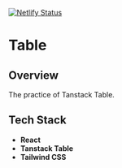 [![Netlify Status](https://api.netlify.com/api/v1/badges/c3a1f1fc-99b3-4659-b09a-eb7c17110aa7/deploy-status)](https://app.netlify.com/sites/fulgur-vividus-table/deploys)

# Table

## Overview

The practice of Tanstack Table.

## Tech Stack

- **React**
- **Tanstack Table**
- **Tailwind CSS**
